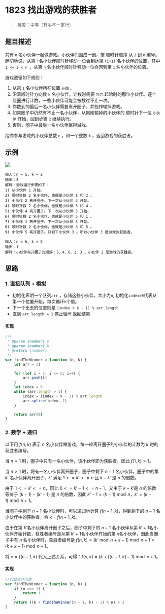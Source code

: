 # 1823 找出游戏的获胜者

> 难度：中等（有手不一定行）

## 题目描述

共有 `n` 名小伙伴一起做游戏。小伙伴们围成一圈，按 顺时针顺序 从 `1` 到 `n` 编号。确切地说，从第 i 名小伙伴顺时针移动一位会到达第 `(i+1)` 名小伙伴的位置，其中 `1 <= i < n `，从第 `n` 名小伙伴顺时针移动一位会回到第 `1` 名小伙伴的位置。

游戏遵循如下规则：

1. 从第 `1` 名小伙伴所在位置 `开始` 。
2. 沿着顺时针方向数 `k` 名小伙伴，计数时需要 `包含` 起始时的那位小伙伴。逐个绕圈进行计数，一些小伙伴可能会被数过不止一次。
3. 你数到的最后一名小伙伴需要离开圈子，并视作输掉游戏。
4. 如果圈子中仍然有不止一名小伙伴，从刚刚输掉的小伙伴的 顺时针下一位 `小伙伴` 开始，回到步骤 `2` 继续执行。
5. 否则，圈子中最后一名小伙伴赢得游戏。

给你参与游戏的小伙伴总数 `n` ，和一个整数 `k` ，返回游戏的获胜者。

## 示例

![](https://assets.leetcode.com/uploads/2021/03/25/ic234-q2-ex11.png)

```
输入：n = 5, k = 2
输出：3
解释：游戏运行步骤如下：
1) 从小伙伴 1 开始。
2) 顺时针数 2 名小伙伴，也就是小伙伴 1 和 2 。
3) 小伙伴 2 离开圈子。下一次从小伙伴 3 开始。
4) 顺时针数 2 名小伙伴，也就是小伙伴 3 和 4 。
5) 小伙伴 4 离开圈子。下一次从小伙伴 5 开始。
6) 顺时针数 2 名小伙伴，也就是小伙伴 5 和 1 。
7) 小伙伴 1 离开圈子。下一次从小伙伴 3 开始。
8) 顺时针数 2 名小伙伴，也就是小伙伴 3 和 5 。
9) 小伙伴 5 离开圈子。只剩下小伙伴 3 。所以小伙伴 3 是游戏的获胜者。

```

```
输入：n = 6, k = 5
输出：1
解释：小伙伴离开圈子的顺序：5、4、6、2、3 。小伙伴 1 是游戏的获胜者。
```

## 思路

### 1. 直接队列 + 模拟

-   初始化声明一个队列`arr` ，存储这些小伙伴，大小为`n`, 初始化`index=0`代表从第一个位置开始，每次循环`k`个值。
-   下一个出去的位置则是 `(index + k - 1) % arr.length`
-   直到 `arr.length = 1` 停止循环 返回结果

#### 实现

```js
/**
 * @param {number} n
 * @param {number} k
 * @return {number}
 */
var findTheWinner = function (n, k) {
    let arr = []

    for (let i = 1; i <= n; i++) {
        arr.push(i)
    }
    let index = 0
    while (arr.length > 1) {
        index = (index + k - 1) % arr.length
        arr.splice(index, 1)
    }

    return arr[0]
}
```

### 2. 数学 + 递归

以下用 $f(n, k)$ 表示 $n$ 名小伙伴做游戏，每一轮离开圈子的小伙伴的计数为 $k$ 时的获胜者编号。

当 $n = 1$ 时，圈子中只有一名小伙伴，该小伙伴即为获胜者，因此 $f(1, k) = 1$。

当 $n > 1$ 时，将有一名小伙伴离开圈子，圈子中剩下 $n - 1$ 名小伙伴。圈子中的第 $k'$ 名小伙伴离开圈子，$k'$ 满足 $1 <=k'<=n$ 且 $k - k'$ 是 $n$ 的倍数。

由于 $1<=k'<=n$，因此 $0 <= k' - 1 <= n - 1$。又由于 $k - k'$是 $n$ 的倍数等价于 $(k - 1) - (k' - 1)$ 是 $n$ 的倍数，因此 $k' - 1 = (k - 1) \bmod n$，$k' = (k - 1) \bmod n + 1$。

当圈子中剩下 $n - 1$ 名小伙伴时，可以递归地计算 $f(n - 1, k)$，得到剩下的 $n - 1$ 名小伙伴中的获胜者。令 x = $f(n - 1, k)$。

由于在第 $k'$名小伙伴离开圈子之后，圈子中剩下的 $n - 1$ 名小伙伴从第 $k' + 1$名小伙伴开始计数，获胜者编号是从第 $k' + 1$名小伙伴开始的第 $x$名小伙伴，因此当圈子中有 $n$ 名小伙伴时，获胜者编号是 $f(n, k) = (k' \bmod n + x - 1) \bmod n + 1 = (k + x - 1) \bmod n + 1$。

将 $x = f(n - 1, k)$ 代入上述关系，可得：$f(n, k) = (k + f(n - 1, k) - 1) \bmod n + 1$。

#### 实现

```js
//约瑟夫环问题
var findTheWinner = function (n, k) {
    if (n === 1) {
        return 1
    }
    return ((k + findTheWinner(n - 1, k) - 1) % n) + 1
}
```
